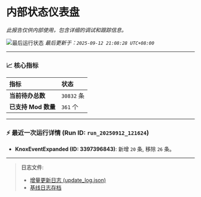 # 内部状态仪表盘

*此报告仅供内部使用，包含详细的调试和跟踪信息。*

![最后运行状态](https://img.shields.io/badge/Last%20Run-Success-green)
*最后更新于：`2025-09-12 21:08:28 UTC+08:00`*

---

### 📈 **核心指标**

| 指标 | 状态 |
| :--- | :--- |
| **当前待办总数** | ``30832`` 条 |
| **已支持 Mod 数量** | ``361`` 个 |

---

### ⚡ **最近一次运行详情 (Run ID: ``run_20250912_121624``)**

*   **KnoxEventExpanded (ID: 3397396843)**: 新增 `20` 条, 移除 `26` 条。

---

> **日志文件**:
> *   [增量更新日志 (update_log.json)](../data/logs/update_log.json)
> *   [基线日志存档](../data/logs/archive/)
